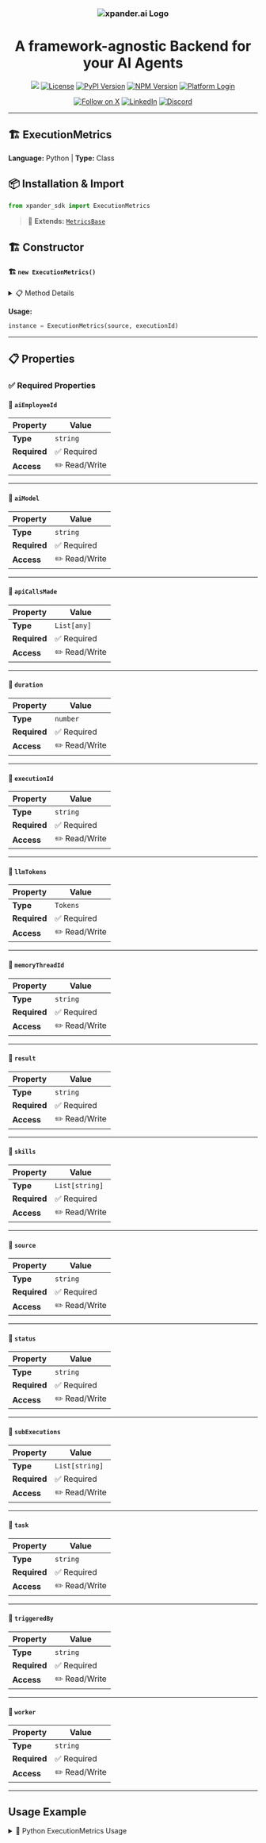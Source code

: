 <h3 align="center">
  <a name="readme-top"></a>
  <picture>
    <source media="(prefers-color-scheme: dark)" srcset="https://assets.xpanderai.io/logo/xpander.ai_dark.png">
    <img
      src="https://assets.xpanderai.io/logo/xpander.ai_light.png"
      style="max-width: 100%; height: auto; width: auto; max-height: 170px;"
      alt="xpander.ai Logo"
    >
  </picture>
</h3>

<div align="center">
  <h1>A framework-agnostic Backend for your AI Agents</h1>

  <a href="https://pepy.tech/projects/xpander-sdk"><img src="https://static.pepy.tech/badge/xpander-sdk/month"></a> 
  <a href="https://github.com/xpander-ai/xpander.ai/blob/main/LICENSE"><img src="https://img.shields.io/github/license/xpander-ai/xpander.ai" alt="License"></a> <a href="https://pypi.org/project/xpander-sdk"><img src="https://img.shields.io/pypi/v/xpander-sdk" alt="PyPI Version"></a> <a href="https://npmjs.com/package/xpander-sdk"><img src="https://img.shields.io/npm/v/xpander-sdk" alt="NPM Version"></a> <a href="https://app.xpander.ai"><img src="https://img.shields.io/badge/platform-login-30a46c" alt="Platform Login"></a>
</div>

<div align="center">
  <p align="center">
<a href="https://x.com/xpander_ai"><img src="https://img.shields.io/badge/Follow%20on%20X-000000?style=for-the-badge&logo=x&logoColor=white" alt="Follow on X" /></a> <a href="https://www.linkedin.com/company/xpander-ai"><img src="https://img.shields.io/badge/Follow%20on%20LinkedIn-0077B5?style=for-the-badge&logo=linkedin&logoColor=white" alt="LinkedIn" /></a> <a href="https://discord.gg/CUcp4WWh5g"><img src="https://img.shields.io/badge/Join%20our%20Discord-5865F2?style=for-the-badge&logo=discord&logoColor=white" alt="Discord" /></a>
  </p>
</div>

---

## 🏗️ ExecutionMetrics

**Language:** Python | **Type:** Class

## 📦 Installation & Import

```python
from xpander_sdk import ExecutionMetrics
```

> 🔗 **Extends:** [`MetricsBase`](MetricsBase.md)

## 🏗️ Constructor

#### 🏗️ `new ExecutionMetrics()`

<details>
<summary>📋 Method Details</summary>

**Parameters:**

| Parameter | Type | Required | Description |
|-----------|------|----------|-------------|
| `source` | `string` | ✅ | No description |
| `executionId` | `string` | ✅ | No description |
| `subExecutions` | `List[string]` | ❌ | No description |
| `memoryThreadId` | `string` | ❌ | No description |
| `task` | `string` | ❌ | No description |
| `triggeredBy` | `string` | ❌ | No description |
| `skills` | `List[string]` | ❌ | No description |
| `status` | `string` | ❌ | No description |
| `duration` | `number` | ❌ | No description |
| `aiModel` | `string` | ❌ | No description |
| `worker` | `string` | ❌ | No description |
| `aiEmployeeId` | `string` | ❌ | No description |
| `apiCallsMade` | `List[any]` | ❌ | No description |
| `result` | `string` | ❌ | No description |
| `llmTokens` | `Tokens` | ❌ | No description |

</details>

**Usage:**

```python
instance = ExecutionMetrics(source, executionId)
```

---

## 📋 Properties

### ✅ Required Properties

#### 📝 `aiEmployeeId`

| Property | Value |
|----------|-------|
| **Type** | `string` |
| **Required** | ✅ Required |
| **Access** | ✏️ Read/Write |

---

#### 📝 `aiModel`

| Property | Value |
|----------|-------|
| **Type** | `string` |
| **Required** | ✅ Required |
| **Access** | ✏️ Read/Write |

---

#### 📝 `apiCallsMade`

| Property | Value |
|----------|-------|
| **Type** | `List[any]` |
| **Required** | ✅ Required |
| **Access** | ✏️ Read/Write |

---

#### 📝 `duration`

| Property | Value |
|----------|-------|
| **Type** | `number` |
| **Required** | ✅ Required |
| **Access** | ✏️ Read/Write |

---

#### 📝 `executionId`

| Property | Value |
|----------|-------|
| **Type** | `string` |
| **Required** | ✅ Required |
| **Access** | ✏️ Read/Write |

---

#### 📝 `llmTokens`

| Property | Value |
|----------|-------|
| **Type** | `Tokens` |
| **Required** | ✅ Required |
| **Access** | ✏️ Read/Write |

---

#### 📝 `memoryThreadId`

| Property | Value |
|----------|-------|
| **Type** | `string` |
| **Required** | ✅ Required |
| **Access** | ✏️ Read/Write |

---

#### 📝 `result`

| Property | Value |
|----------|-------|
| **Type** | `string` |
| **Required** | ✅ Required |
| **Access** | ✏️ Read/Write |

---

#### 📝 `skills`

| Property | Value |
|----------|-------|
| **Type** | `List[string]` |
| **Required** | ✅ Required |
| **Access** | ✏️ Read/Write |

---

#### 📝 `source`

| Property | Value |
|----------|-------|
| **Type** | `string` |
| **Required** | ✅ Required |
| **Access** | ✏️ Read/Write |

---

#### 📝 `status`

| Property | Value |
|----------|-------|
| **Type** | `string` |
| **Required** | ✅ Required |
| **Access** | ✏️ Read/Write |

---

#### 📝 `subExecutions`

| Property | Value |
|----------|-------|
| **Type** | `List[string]` |
| **Required** | ✅ Required |
| **Access** | ✏️ Read/Write |

---

#### 📝 `task`

| Property | Value |
|----------|-------|
| **Type** | `string` |
| **Required** | ✅ Required |
| **Access** | ✏️ Read/Write |

---

#### 📝 `triggeredBy`

| Property | Value |
|----------|-------|
| **Type** | `string` |
| **Required** | ✅ Required |
| **Access** | ✏️ Read/Write |

---

#### 📝 `worker`

| Property | Value |
|----------|-------|
| **Type** | `string` |
| **Required** | ✅ Required |
| **Access** | ✏️ Read/Write |

---

## Usage Example

<details>
<summary>🐍 Python ExecutionMetrics Usage</summary>

```python
from xpander_sdk import ExecutionMetrics

# Create ExecutionMetrics instance
executionmetrics = ExecutionMetrics()


# Access key property: aiEmployeeId
value = executionmetrics.aiEmployeeId
print(f"aiEmployeeId: {value}")




print("ExecutionMetrics ready!")
```

</details>

